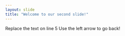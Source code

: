 ```yaml
---
layout: slide
title: "Welcome to our second slide!"
---
```

Replace the text on line 5
Use the left arrow to go back!
